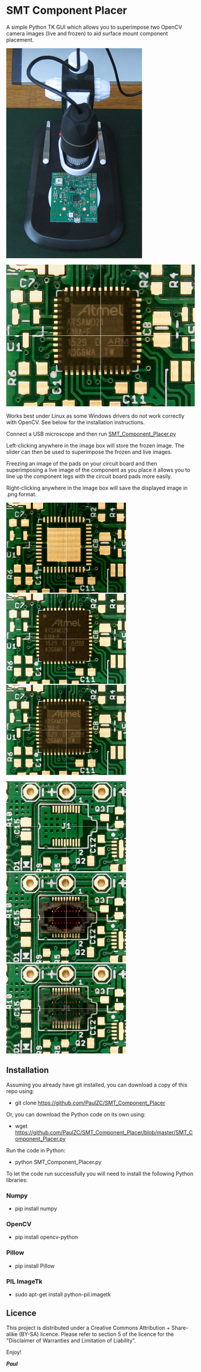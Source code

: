 # SMT Component Placer

A simple Python TK GUI which allows you to superimpose two OpenCV camera images (live and frozen) to aid surface mount component placement.

![USB_Microscope.JPG](https://github.com/PaulZC/SMT_Component_Placer/blob/master/img/USB_Microscope.JPG)

![GUI_1.JPG](https://github.com/PaulZC/SMT_Component_Placer/blob/master/img/GUI_1.JPG)

Works best under Linux as some Windows drivers do not work correctly with OpenCV. See below for the installation instructions.

Connect a USB microscope and then run [SMT_Component_Placer.py](https://github.com/PaulZC/SMT_Component_Placer/blob/master/SMT_Component_Placer.py)

Left-clicking anywhere in the image box will store the frozen image. The slider can then be used to superimpose the frozen and live images.

Freezing an image of the pads on your circuit board and then superimposing a live image of the component as you place it
allows you to line up the component legs with the circuit board pads more easily.

Right-clicking anywhere in the image box will save the displayed image in .png format.

![Placer_1.JPG](https://github.com/PaulZC/SMT_Component_Placer/blob/master/img/Placer_1.JPG)
![Placer_2.JPG](https://github.com/PaulZC/SMT_Component_Placer/blob/master/img/Placer_2.JPG)
![Placer_3.JPG](https://github.com/PaulZC/SMT_Component_Placer/blob/master/img/Placer_3.JPG)

![Placer_4.JPG](https://github.com/PaulZC/SMT_Component_Placer/blob/master/img/Placer_4.JPG)
![Placer_5.JPG](https://github.com/PaulZC/SMT_Component_Placer/blob/master/img/Placer_5.JPG)
![Placer_6.JPG](https://github.com/PaulZC/SMT_Component_Placer/blob/master/img/Placer_6.JPG)

## Installation

Assuming you already have git installed, you can download a copy of this repo using:

- git clone https://github.com/PaulZC/SMT_Component_Placer

Or, you can download the Python code on its own using:

- wget https://github.com/PaulZC/SMT_Component_Placer/blob/master/SMT_Component_Placer.py

Run the code in Python:

- python SMT_Component_Placer.py

To let the code run successfully you will need to install the following Python libraries:

### Numpy

- pip install numpy

### OpenCV

- pip install opencv-python

### Pillow

- pip install Pillow

### PIL ImageTk

- sudo apt-get install python-pil.imagetk

## Licence

This project is distributed under a Creative Commons Attribution + Share-alike (BY-SA) licence.
Please refer to section 5 of the licence for the "Disclaimer of Warranties and Limitation of Liability".

Enjoy!

**_Paul_**